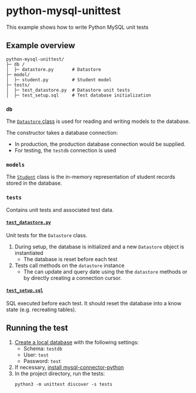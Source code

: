 # python-mysql-unittest

This example shows how to write Python MySQL unit tests

## Example overview

```
python-mysql-unittest/
├─ db /
│  ├─ datastore.py       # Datastore
├─ model/
│  ├─ student.py         # Student model
├─ tests/
│  ├─ test_datastore.py  # Datastore unit tests
│  ├─ test_setup.sql     # Test database initialization
```

### `db`

The [`Datastore` class](db/datastore.py) is used for reading and writing models to the database.

The constructor takes a database connection:

- In production, the production database connection would be supplied.
- For testing, the `testdb` connection is used

### `models`

The [`Student`](model/student.py) class is the in-memory representation of student records stored in the database.

### `tests`

Contains unit tests and associated test data.

#### [`test_datastore.py`](tests/test_datastore.py)

Unit tests for the `Datastore` class.

1. During setup, the database is initialized and a new `Datastore` object is instantiated
   - The database is reset before each test
2. Tests call methods on the `datastore` instance
   - The can update and query date using the the `datastore` methods or by directly creating a connection cursor.

#### [`test_setup.sql`](tests/test_setup.sql)

SQL executed before each test.  It should reset the database into a know state (e.g. recreating tables).

## Running the test

1. [Create a local database](/docs/create-temp-db.md) with the following settings:
   - Schema: `testdb`
   - User: `test`
   - Password: `test`
2.  If necessary, [install mysql-connector-python](https://dev.mysql.com/doc/connector-python/en/connector-python-installation-binary.html)
3.  In the project directory, run the tests:
    ```
    python3 -m unittest discover -s tests
    ```
